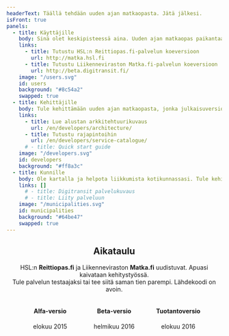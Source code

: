 ```yaml
---
headerText: Täällä tehdään uuden ajan matkaopasta. Jätä jälkesi.
isFront: true
panels:
  - title: Käyttäjille
    body: Sinä olet keskipisteessä aina. Uuden ajan matkaopas paikantaa sijaintisi ja kertoo lähimmät linjat, pysäkit ja reitit täysin reaaliaikaisesti. Reaaliaikaisesti tarkoittaa, että näet bussin tai junan sijainnin ja pysäkkiaikataulut totuudenmukaisina. Turha odottelu on historiaa. Palvelu suodattaa tarpeettoman tiedon ja kertoo, mitä ympärilläsi tapahtuu ja miten pääset sujuvimmin perille.Tulevaisuudessa reaaliaikainen palvelu kattaa koko maan.
    links:
      - title: Tutustu HSL:n Reittiopas.fi-palvelun koeversioon
        url: http://matka.hsl.fi
      - title: Tutustu Liikenneviraston Matka.fi-palvelun koeversioon
        url: http://beta.digitransit.fi/
    image: "/users.svg"
    id: users
    background: "#8c54a2"
    swapped: true
  - title: Kehittäjille
    body: Tule kehittämään uuden ajan matkaopasta, jonka julkaisuversiota tulevat käyttämään sadat tuhannet ihmiset joka päivä. Todennäköisesti sinäkin. Voit kehittää koko palvelua tai parantaa vain yhtä sen osaa. Ota koodi käyttöösi, keksi uutta, näytä se muille! Käytössäsi on uusin selainteknologia ja kehitysympäristö tulee nopeasti tutuksi. Kääri hihat ja lataa Digitransit koneellesi. Lähdekoodi on avoin.
    links:
      - title: Lue alustan arkkitehtuurikuvaus
        url: /en/developers/architecture/
      - title: Tutustu rajapintoihin
        url: /en/developers/service-catalogue/
      # - title: Quick start guide
    image: "/developers.svg"
    id: developers
    background: "#ff8a3c"
  - title: Kunnille
    body: Ole kartalla ja helpota liikkumista kotikunnassasi. Tule kehittämään uuden ajan matkaopasta ja varmista kotipaikkakuntasi valtakunnallinen näkyvyys. Digitransit on HSL:n ja Liikenneviraston tarjoama palvelualusta, johon liittyminen on helppoa. Avoimen lähdekoodin ansiosta palvelun kehitystyössä voi olla mukana kuka tahansa asiasta kiinnostunut, mikä todennäköisesti vähentää palvelun virheitä, parantaa sen tietoturvaa ja tarjoaa aina ajantasaista tietoa. Ja varmista, että kuntasi reitti- ja aikataulutedot ovat palvelualustan käytössä.
    links: []
      # - title: Digitransit palvelukuvaus
      # - title: Liity palveluun
    image: "/municipalities.svg"
    id: municipalities
    background: "#64be47"
    swapped: true
---
```

<h2 style="text-align: center;">Aikataulu</h2>
<div style="text-align: center;">

HSL:n **Reittiopas.fi** ja Liikenneviraston **Matka.fi** uudistuvat. Apuasi kaivataan kehitystyössä.  
Tule palvelun testaajaksi tai tee siitä saman tien parempi.  Lähdekoodi on avoin.

<div style="display: flex; justify-content: center; flex-wrap: wrap;">
<div style="max-width: 200px; min-width: 150px">

#### Alfa-versio
elokuu 2015

</div>
<div style="max-width: 200px; min-width: 150px">

#### Beta-versio
helmikuu 2016

</div>
<div style="max-width: 200px; min-width: 150px">

#### Tuotantoversio
elokuu 2016

</div>
</div>
</div>
